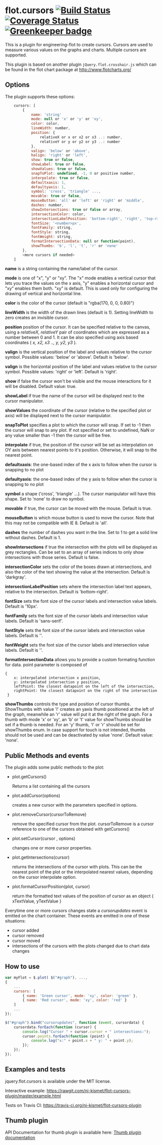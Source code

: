 flot.cursors [![Build Status](https://travis-ci.org/ni-kismet/flot-cursors-plugin.svg?branch=master)](https://travis-ci.org/ni-kismet/flot-cursors-plugin) [![Coverage Status](https://coveralls.io/repos/github/ni-kismet/flot-cursors-plugin/badge.svg?branch=master)](https://coveralls.io/github/ni-kismet/flot-cursors-plugin?branch=master) [![Greenkeeper badge](https://badges.greenkeeper.io/ni-kismet/flot-cursors-plugin.svg)](https://greenkeeper.io/)
============

This is a plugin for engineering-flot to create cursors. Cursors are used to measure various values on the graphs and charts. Multiple cursors are supported.

This plugin is based on another plugin `jQuery.flot.crosshair.js` which can be found in the flot chart package at <http://www.flotcharts.org/>

Options
-------

The plugin supports these options:

```javascript
    cursors: [
        {
            name: 'string'
            mode: null or 'x' or 'y' or 'xy',
            color: color,
            lineWidth: number,
            position: {
                relativeX or x or x2 or x3 ..: number,
                relativeY or y or y2 or y3 ..: number
            },
            valign: 'below' or 'above',
            halign: 'right' or 'left',
            show: true or false,
            showLabel: true or false,
            showValues: true or false,
            snapToPlot: undefined, -1, 0 or positive number,
            interpolate: true or false,
            defaultxaxis: 1,
            defaultyaxis: 1,
            symbol: 'cross', 'triangle' ...,
            movable: true or false,
            mouseButton: 'all' or 'left' or 'right' or 'middle',
            dashes: number,
            showIntersections: true or false or array,
            intersectionColor: color,
            intersectionLabelPosition: 'bottom-right', 'right', 'top-right' 'bottom-left', 'left' or 'top-left',
            fontSize: '<number>px',
            fontFamily: string,
            fontStyle: string,
            fontWeight: string,
            formatIntersectionData: null or function(point),
            showThumbs: 'b', 'l', 't', 'r' or 'none'
        },
        <more cursors if needed>
    ]
```

**name** is a string containing the name/label of the cursor.

**mode** is one of "x", "y" or "xy". The "x" mode enables a vertical cursor that lets you trace the values on the x axis, "y" enables a horizontal cursor and "xy" enables them both. "xy" is default. This is used only for configuring the drawing of vertical and horizontal line.

**color** is the color of the cursor (default is "rgba(170, 0, 0, 0.80)")

**lineWidth** is the width of the drawn lines (default is 1). Setting lineWidth to zero creates an invisible cursor.

**position** position of the cursor. It can be specified relative to the canvas, using a *relativeX, relativeY* pair of coordinates which are expressed as a number between 0 and 1. It can be also specified using axis based coordinates ( *x, x2, x3 .., y, y2, y3* ).

**valign** is the vertical position of the label and values relative to the cursor symbol. Possible values: 'below' or 'above'. Default is 'below'.

**valign** is the horizontal position of the label and values relative to the cursor symbol. Possible values: 'right' or 'left'. Default is 'right'.

**show** if false the cursor won't be visible and the mouse interactions for it will be disabled. Default value: true.

**showLabel** if true the name of the cursor will be displayed next to the cursor manipulator.

**showValues** the coordinate of the cursor (relative to the specified plot or axis) will be displayed next to the cursor manipulator.

**snapToPlot** specifies a plot to which the cursor will snap. If set to -1 then the cursor will snap to any plot. If not specified or set to undefined, NaN or any value smaller than -1 then the cursor will be free.

**interpolate** if true, the position of the cursor will be set as interpolation on OY axis between nearest points to it's position. Otherwise, it will snap to the nearest point.

**defaultxaxis**: the one-based index of the x axis to follow when the cursor is snapping to no plot

**defaultyaxis**: the one-based index of the y axis to follow when the cursor is snapping to no plot

**symbol** a shape ('cross', 'triangle' ...). The cursor manipulator will have this shape. Set to 'none' to draw no symbol.

**movable** if true, the cursor can be moved with the mouse. Default is true.

**mouseButton** is which mouse button is used to move the cursor. Note that this may not be compatible with IE 8. Default is 'all'.

**dashes** the number of dashes you want in the line. Set to 1 to get a solid line without dashes. Default is 1.

**showIntersections** if true the intersection with the plots will be displayed as grey rectangles. Can be set to an array of series indices to only show intersections with those series. Default is false.

**intersectionColor** sets the color of the boxes drawn at intersections, and also the color of the text showing the value at the intersection. Default is 'darkgray'.

**intersectionLabelPosition** sets where the intersection label text appears, relative to the intersection. Default is 'bottom-right'.

**fontSize** sets the font size of the cursor labels and intersection value labels. Default is '10px'.

**fontFamily** sets the font size of the cursor labels and intersection value labels. Default is 'sans-serif'.

**fontStyle** sets the font size of the cursor labels and intersection value labels. Default is ''.

**fontWeight** sets the font size of the cursor labels and intersection value labels. Default is ''.

**formatIntersectionData** allows you to provide a custom formating function for data. point parameter is composed of
```
{
    x: interpolated intersection x position,
    y: interpolated intersection y position,
    leftPoint: the closest datapoint on the left of the intersection,
    rightPoint: the closest datapoint on the right of the intersection
 }
```
**showThumbs** controls the type and position of cursor thumbs. ShowThumbs with value 'l' creates an yaxis thumb
positioned at the left of the graph, meanwhile an 'r' value will put it at the right of the graph.
For a thumb with mode 'x' or 'xy', an 'b' or 't' value for showThumbs should be set if a thumb is needed.
For an 'y' thumb, 'l' or 'r' should be set for showThumbs enum. In case support for touch is not intended, 
thumbs should not be used and can be deactivated by value 'none'. Default value: 'none'.

Public Methods and events
-------------------------


The plugin adds some public methods to the plot:

* plot.getCursors()

    Returns a list containing all the cursors

* plot.addCursor(options)

    creates a new cursor with the parameters specified in options.

* plot.removeCursor(cursorToRemove)

    remove the specified cursor from the plot. cursorToRemove is a cursor
    reference to one of the cursors obtained with getCursors()

* plot.setCursor(cursor , options)

    changes one or more cursor properties.

* plot.getIntersections(cursor)

    returns the intersections of the cursor with plots. This can be the nearest
    point of the plot or the interpolated nearest values, depending on the cursor
    interpolate option. 	

* plot.formatCursorPosition(plot, cursor)

    return the formatted text values of the position of cursor as an
    object { xTextValue, yTextValue }

Everytime one or more cursors changes state a *cursorupdates* event is emitted on the chart container.
These events are emitted in one of these situations:

* cursor added
* cursor removed
* cursor moved
* intersections of the cursors with the plots changed due to chart data changes


How to use
----------

```javascript
var myFlot = $.plot( $("#graph"), ...,
{
    ...
    cursors: [
        { name: 'Green cursor', mode: 'xy', color: 'green' },
        { name: 'Red cursor', mode: 'xy', color: 'red' }
    ]
    ...
});

$("#graph").bind("cursorupdates", function (event, cursordata) {
    cursordata.forEach(function (cursor) {
        console.log("Cursor " + cursor.cursor + " intersections:");
        cursor.points.forEach(function (point) {
            console.log("x:" + point.x + " y: " + point.y);
        });
    });
});
```    

Examples and tests
------------------

jquery.flot.cursors is available under the MIT license.

Interactive example: <https://rawgit.com/ni-kismet/flot-cursors-plugin/master/example.html>

Tests on Travis CI: https://travis-ci.org/ni-kismet/flot-cursors-plugin

Thumb plugin
------------
API Documentation for thumb plugin is available here: [Thumb plugin documentation](thumbPlugin.md)
